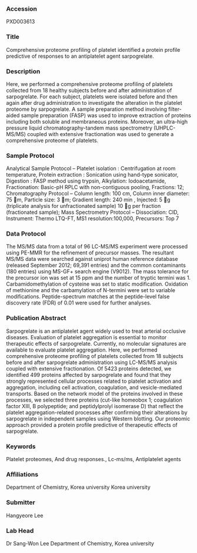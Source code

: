 ### Accession
PXD003613

### Title
Comprehensive proteome profiling of platelet identified a protein profile predictive of responses to an antiplatelet agent sarpogrelate.

### Description
Here, we performed a comprehensive proteome profiling of platelets collected from 18 healthy subjects before and after administration of sarpogrelate. For each subject, platelets were isolated before and then again after drug administration to investigate the alteration in the platelet proteome by sarpogrelate. A sample preparation method involving filter-aided sample preparation (FASP) was used to improve extraction of proteins including both soluble and membraneous proteins. Moreover, an ultra-high pressure liquid chromatography-tandem mass spectrometry (UHPLC-MS/MS) coupled with extensive fractionation was used to generate a comprehensive proteome of platelets.

### Sample Protocol
Analytical Sample Protocol – Platelet isolation : Centrifugation at room temperature, Protein extraction : Sonication using hand-type sonicator, Digestion : FASP method using trypsin, Alkylation: Iodoacetamide, Fractionation: Basic-pH RPLC with non-contiguous pooling, Fractions: 12; Chromatography Protocol – Column length: 100 cm, Column inner diameter: 75 m, Particle size: 3 m;  Gradient length: 240 min , Injected: 5 g (triplicate analysis for unfractionated sample) 10 g per fraction (fractionated sample); Mass Spectrometry Protocol – Dissociation: CID, Instrument: Thermo LTQ-FT, MS1 resolution:100,000, Precursors: Top 7

### Data Protocol
The MS/MS data from a total of 96 LC-MS/MS experiment were processed using PE-MMR for the refinement of precursor masses. The resultant MS/MS data were searched against uniprot human reference database (released September 2012; 69,391 entries) and the common contaminants (180 entries) using MS-GF+ search engine (V9012). The mass tolerance for the precursor ion was set at 15 ppm and the number of tryptic termini was 1. Carbamidomethylation of cysteine was set to static modification. Oxidation of methionine and the carbamylation of N-termini were set to variable modifications. Peptide-spectrum matches at the peptide-level false discovery rate (FDR) of 0.01 were used for further analyses.

### Publication Abstract
Sarpogrelate is an antiplatelet agent widely used to treat arterial occlusive diseases. Evaluation of platelet aggregation is essential to monitor therapeutic effects of sarpogrelate. Currently, no molecular signatures are available to evaluate platelet aggregation. Here, we performed comprehensive proteome profiling of platelets collected from 18 subjects before and after sarpogrelate administration using LC-MS/MS analysis coupled with extensive fractionation. Of 5423 proteins detected, we identified 499 proteins affected by sarpogrelate and found that they strongly represented cellular processes related to platelet activation and aggregation, including cell activation, coagulation, and vesicle-mediated transports. Based on the network model of the proteins involved in these processes, we selected three proteins (cut-like homeobox 1; coagulation factor XIII, B polypeptide; and peptidylprolyl isomerase D) that reflect the platelet aggregation-related processes after confirming their alterations by sarpogrelate in independent samples using Western blotting. Our proteomic approach provided a protein profile predictive of therapeutic effects of sarpogrelate.

### Keywords
Platelet proteomes, And drug responses., Lc-ms/ms, Antiplatelet agents

### Affiliations
Department of Chemistry, Korea university
Korea university

### Submitter
Hangyeore Lee

### Lab Head
Dr Sang-Won Lee
Department of Chemistry, Korea university


